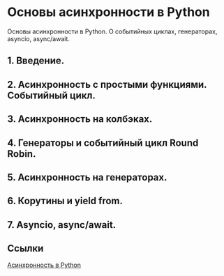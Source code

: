# Основы асинхронности в Python
Основы асинхронности в Python. О событийных циклах, генераторах, asyncio, async/await.
## 1. Введение.
## 2. Асинхронность с простыми функциями. Событийный цикл.
## 3. Асинхронность на колбэках.
## 4. Генераторы и событийный цикл Round Robin.
## 5. Асинхронность на генераторах.
## 6. Корутины и yield from.
## 7. Asyncio, async/await.
## Ссылки
[Асинхронность в Python](https://www.youtube.com/playlist?list=PLlWXhlUMyooawilqK4lPXRvxtbYiw34S8)